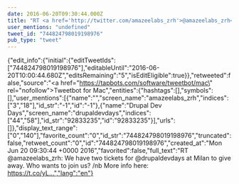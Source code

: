 ```yaml
---
date: 2016-06-20T09:30:44.000Z
title: "RT <a href='http://twitter.com/amazeelabs_zrh'>@amazeelabs_zrh</a>: We have two tickets for <a href='http://twitter.com/drupaldevdays'>@drupaldevdays</a> at Milan to give away. Who wants to join us? /nb More info here: https://t.co/yL…″"
user_mentions: "undefined"
tweet_id: "744824798019198976"
pub_type: "tweet"
---
```

{"edit_info":{"initial":{"editTweetIds":["744824798019198976"],"editableUntil":"2016-06-20T10:00:44.680Z","editsRemaining":"5","isEditEligible":true}},"retweeted":false,"source":"<a href=\"https://tapbots.com/software/tweetbot/mac\" rel=\"nofollow\">Tweetbot for Mac</a>","entities":{"hashtags":[],"symbols":[],"user_mentions":[{"name":"","screen_name":"amazeelabs_zrh","indices":["3","18"],"id_str":"-1","id":"-1"},{"name":"Drupal Dev Days","screen_name":"drupaldevdays","indices":["44","58"],"id_str":"92833235","id":"92833235"}],"urls":[]},"display_text_range":["0","140"],"favorite_count":"0","id_str":"744824798019198976","truncated":false,"retweet_count":"0","id":"744824798019198976","created_at":"Mon Jun 20 09:30:44 +0000 2016","favorited":false,"full_text":"RT @amazeelabs_zrh: We have two tickets for @drupaldevdays at Milan to give away. Who wants to join us? /nb More info here: https://t.co/yL…","lang":"en"}
